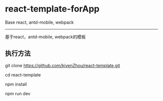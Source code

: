 # react-template-forApp
Base react, antd-mobile, webpack

--------

基于react，antd-mobile, webpack的模板

## 执行方法

git clone https://github.com/kivenZhou/react-template.git

cd react-template

npm install

npm run dev
